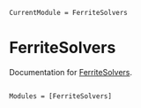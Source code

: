 ```@meta
CurrentModule = FerriteSolvers
```

# FerriteSolvers

Documentation for [FerriteSolvers](https://github.com/KnutAM/FerriteSolvers.jl).

```@index
```

```@autodocs
Modules = [FerriteSolvers]
```
